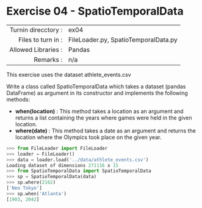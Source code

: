 # Exercise 04 - SpatioTemporalData

|                         |                    |
| -----------------------:| ------------------ |
|   Turnin direcctory :   |  ex04              |
|   Files to turn in :    |  FileLoader.py, SpatioTemporalData.py |
|   Allowed Libraries :   |  Pandas            |
|   Remarks :             |  n/a               |

This exercise uses the dataset athlete_events.csv

Write a class called SpatioTemporalData which takes a dataset (pandas DataFrame) as argument in its constructor and implements the following methods:  
- __when(location)__ : This method takes a location as an argument and returns a list containing the years where games were held in the given location.  
- __where(date)__ : This method takes a date as an argument and returns the location where the Olympics took place on the given year.

```python
>>> from FileLoader import FileLoader
>>> loader = FileLoader()
>>> data = loader.load('../data/athlete_events.csv')
Loading dataset of dimensions 271116 x 15
>>> from SpatioTemporalData import SpatioTemporalData
>>> sp = SpatioTemporalData(data)
>>> sp.where(2162)
['Neo Tokyo']
>>> sp.when('Atlanta')
[1903, 2042]
```
